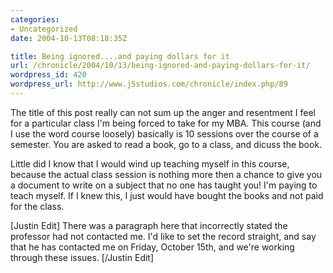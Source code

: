 ```yaml
--- 
categories:
- Uncategorized
date: 2004-10-13T08:18:35Z

title: Being ignored....and paying dollars for it
url: /chronicle/2004/10/13/being-ignored-and-paying-dollars-for-it/
wordpress_id: 420
wordpress_url: http://www.j5studios.com/chronicle/index.php/89
---
```


The title of this post really can not sum up the anger and resentment I feel for a particular class I'm being forced to take for my MBA.  This course (and I use the word course loosely) basically is 10 sessions over the course of a semester.  You are asked to read a book, go to a class, and dicuss the book.


Little did I know that I would wind up teaching myself in this course, because the actual class session is nothing more then a chance to give you a document to write on a subject that no one has taught you!  I'm paying to teach myself.  If I knew this, I just would have bought the books and not paid for the class.



[Justin Edit] There was a paragraph here that incorrectly stated the professor had not contacted me.  I'd like to set the record straight, and say that he has contacted me on Friday, October 15th, and we're working through these issues. [/Justin Edit]

